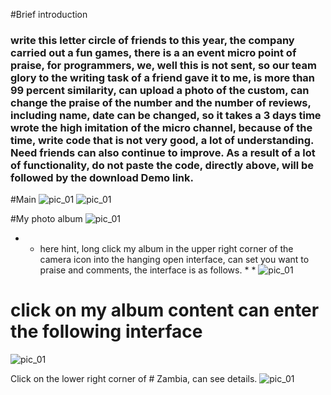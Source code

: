 #Brief introduction
### write this letter circle of friends to this year, the company carried out a fun games, there is a an event micro point of praise, for programmers, we, well this is not sent, so our team glory to the writing task of a friend gave it to me, is more than 99 percent similarity, can upload a photo of the custom, can change the praise of the number and the number of reviews, including name, date can be changed, so it takes a 3 days time wrote the high imitation of the micro channel, because of the time, write code that is not very good, a lot of understanding. Need friends can also continue to improve. As a result of a lot of functionality, do not paste the code, directly above, will be followed by the download Demo link.

#Main
![pic_01](https://github.com/JackWaiting/WeiXin_FriendsCircle/blob/master/FriendsCircle/images/friend1.jpg)
![pic_01](https://github.com/JackWaiting/WeiXin_FriendsCircle/blob/master/FriendsCircle/images/friend2.jpg)

#My photo album
![pic_01](https://github.com/JackWaiting/WeiXin_FriendsCircle/blob/master/FriendsCircle/images/friend3.jpg)

* * here hint, long click my album in the upper right corner of the camera icon into the hanging open interface, can set you want to praise and comments, the interface is as follows. * *
![pic_01](https://github.com/JackWaiting/WeiXin_FriendsCircle/blob/master/FriendsCircle/images/friend6.jpg)

# click on my album content can enter the following interface
![pic_01](https://github.com/JackWaiting/WeiXin_FriendsCircle/blob/master/FriendsCircle/images/friend4.jpg)

Click on the lower right corner of # Zambia, can see details.
![pic_01](https://github.com/JackWaiting/WeiXin_FriendsCircle/blob/master/FriendsCircle/images/friend5.jpg)
